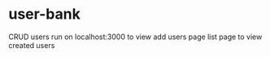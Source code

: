 # user-bank
CRUD users
run on localhost:3000 to view add users page
list page to view created users
